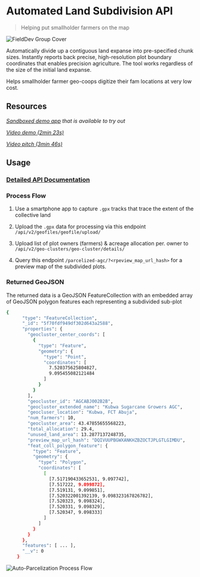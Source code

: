 # Automated Land Subdivision API
> Helping put smallholder farmers on the map

![FieldDev Group Cover](https://user-images.githubusercontent.com/60096838/227154345-fd5e8a8f-c7b4-4cd2-85b7-4a0a81213c17.jpg)

Automatically divide up a contiguous land expanse into pre-specified chunk sizes. Instantly reports back precise, high-resolution plot boundary coordinates that enables precision agriculture. The tool works regardless of the size of the initial land expanse. 

Helps smallholder farmer geo-coops digitize their fam locations at very low cost.

## Resources

*[Sandboxed demo app](https://farmplots.web.app) that is available to try out*

*[Video demo (2min 23s)](https://www.loom.com/share/44a371170c8f46fe9bf30ed946f44604)*

*[Video pitch (3min 46s)](https://www.loom.com/share/c5ae871e21c1405e84ca1e573a9a7c99)*

## Usage

### [Detailed API Documentation](https://geoclusters.web.app)

### Process Flow

1. Use a smartphone app to capture `.gpx` tracks that trace the extent of the collective land

2. Upload the `.gpx` data for processing via this endpoint `/api/v2/geofiles/geofile/upload/`

3. Upload list of plot owners (farmers) & acreage allocation per. owner to `/api/v2/geo-clusters/geo-cluster/details/`

4. Query this endpoint `/parcelized-agc/?<rpeview_map_url_hash>` for a preview map of the subdivided plots.

### Returned GeoJSON

The returned data is a GeoJSON FeatureCollection with an embedded array of GeoJSON polygon features each representing a subdivided sub-plot

```bash
{
      "type": "FeatureCollection",
      "_id": "5f70fdf949df302d643a2588",
      "properties": {
        "geocluster_center_coords": [
          {
            "type": "Feature",
            "geometry": {
              "type": "Point",
              "coordinates": [
                7.520375625804827,
                9.095455082121484
              ]
            }
          }
        ],
        "geocluster_id": "AGCABJ002B2B",
        "geocluster_extended_name": "Kubwa Sugarcane Growers AGC",
        "geocluser_location": "Kubwa, FCT Abuja",
        "num_farmers": 10,
        "geocluster_area": 43.47855655568223,
        "total_allocation": 29.4,
        "unused_land_area": 13.2877137248735,
        "preview_map_url_hash": "DQIVUUPBGWXANKHZBZOCTJPLGTLGIMDU",
        "feat_coll_polygon_feature": {
          "type": "Feature",
          "geometry": {
            "type": "Polygon",
            "coordinates": [
              [
                [7.517190433652531, 9.097742],
                [7.517222, 9.099872],
                [7.519131, 9.099851],
                [7.520322001392139, 9.098323167826782],
                [7.520323, 9.098324],
                [7.520331, 9.098329],
                [7.520347, 9.098333]
              ]
            ]
          }
        }
      },
      "features": [ ... ],
      "__v": 0
    }
```

![Auto-Parcelization Process Flow](https://user-images.githubusercontent.com/60096838/227159621-6dfccf1a-f4b4-4c76-9946-ed7512e18235.png)
